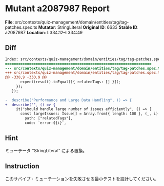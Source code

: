 # Mutant a2087987 Report

**File**: src/contexts/quiz-management/domain/entities/tag/tag-patches.spec.ts
**Mutator**: StringLiteral
**Original ID**: 6633
**Stable ID**: a2087987
**Location**: L334:12–L334:49

## Diff

```diff
Index: src/contexts/quiz-management/domain/entities/tag/tag-patches.spec.ts
===================================================================
--- src/contexts/quiz-management/domain/entities/tag/tag-patches.spec.ts	original
+++ src/contexts/quiz-management/domain/entities/tag/tag-patches.spec.ts	mutated #6633
@@ -330,9 +330,9 @@
       expect(result).toEqual([{ relatedTags: [] }]);
     });
   });
 
-  describe("Performance and Large Data Handling", () => {
+  describe("", () => {
     it("should handle large number of issues efficiently", () => {
       const largeIssues: Issue[] = Array.from({ length: 100 }, (_, i) => ({
         path: ["relatedTags"],
         code: `error-${i}`,
```

## Hint

ミューテータ "StringLiteral" による置換。

## Instruction

このサバイブ・ミューテーションを失敗させる最小テストを設計してください。
